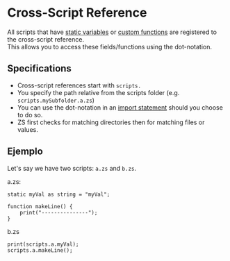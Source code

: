 # Cross-Script Reference

All scripts that have [static variables](/AdvancedFunctions/Global_Static_Variables/) or [custom functions](/AdvancedFunctions/Custom_Functions/) are registered to the cross-script reference.  
This allows you to access these fields/functions using the dot-notation.

## Specifications

- Cross-script references start with `scripts.`
- You specify the path relative from the scripts folder (e.g. `scripts.mySubfolder.a.zs`)
- You can use the dot-notation in an [import statement](/AdvancedFunctions/Import/) should you choose to do so.
- ZS first checks for matching directories then for matching files or values.

## Ejemplo 

Let's say we have two scripts: `a.zs` and `b.zs`.

a.zs:

```zenscript
static myVal as string = "myVal";

function makeLine() {
    print("---------------");
}
```

b.zs

```zenscript
print(scripts.a.myVal);
scripts.a.makeLine();
```